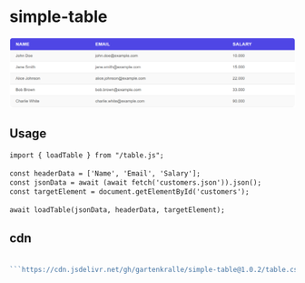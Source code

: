 # simple-table

![Class diagram](table.png)

## Usage
```
import { loadTable } from "/table.js";

const headerData = ['Name', 'Email', 'Salary'];
const jsonData = await (await fetch('customers.json')).json();
const targetElement = document.getElementById('customers');

await loadTable(jsonData, headerData, targetElement);
```
## cdn
```https://cdn.jsdelivr.net/gh/gartenkralle/simple-table@1.0.2/table.js

```https://cdn.jsdelivr.net/gh/gartenkralle/simple-table@1.0.2/table.css
